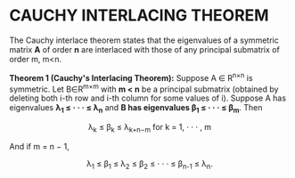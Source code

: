 # CAUCHY INTERLACING THEOREM
The Cauchy interlace theorem states that the eigenvalues of a symmetric matrix **A** of order **n** are interlaced with those of any
principal submatrix of order m, m<n.

**Theorem 1 (Cauchy's Interlacing Theorem):** Suppose A ∈ R<sup>n×n</sup>
is symmetric. Let B∈R<sup>m×m</sup> with **m < n** be a principal submatrix (obtained by deleting both i-th
row and i-th column for some values of i). Suppose A has eigenvalues **λ<sub>1</sub> ≤ · · · ≤ λ<sub>n</sub>**
and **B has eigenvalues β<sub>1</sub> ≤ · · · ≤ β<sub>m</sub>**. Then

<p align="center">
λ<sub>k</sub> ≤ β<sub>k</sub> ≤ λ<sub>k+n−m</sub> for k = 1, · · · , m
</p>
 And if m = n − 1,
<p align="center">
λ<sub>1</sub> ≤ β<sub>1</sub> ≤ λ<sub>2</sub> ≤ β<sub>2</sub> ≤ · · · ≤ β<sub>n-1</sub> ≤ λ<sub>n</sub>.
</p>
